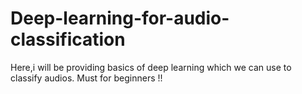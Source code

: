 # Deep-learning-for-audio-classification
Here,i will be providing basics of deep learning which we can use to classify audios. Must for beginners !!
